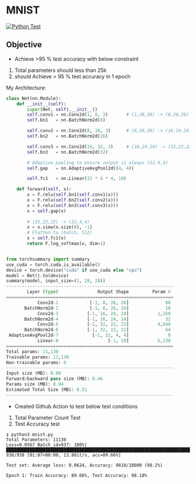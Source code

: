 # MNIST
[![Python Test](https://github.com/cr21/mnist-less-than-25k/actions/workflows/test_model.yml/badge.svg)](https://github.com/cr21/mnist-less-than-25k/actions/workflows/test_model.yml)
## Objective
- Achieve >95 % test accuracy with below constraint
1. Total parameters should less than 25k
2. should Achieve > 95 %  test accuracy in 1 epoch


My Architecture:
```py
class Net(nn.Module):
    def __init__(self):
        super(Net, self).__init__()
        self.conv1 = nn.Conv2d(1, 8, 3)       # (1,28,28) -> (8,26,26)
        self.bn1   = nn.BatchNorm2d(8)

        self.conv2 = nn.Conv2d(8, 16, 3)      # (8,26,26) -> (16,24,24)
        self.bn2   = nn.BatchNorm2d(16)

        self.conv3 = nn.Conv2d(16, 32, 3)     # (16,24,24) -> (32,22,22)
        self.bn3   = nn.BatchNorm2d(32)

        # Adaptive pooling to ensure output is always (32,4,4)
        self.gap   = nn.AdaptiveAvgPool2d((4, 4))

        self.fc1   = nn.Linear(32 * 4 * 4, 10)

    def forward(self, x):
        x = F.relu(self.bn1(self.conv1(x)))
        x = F.relu(self.bn2(self.conv2(x)))
        x = F.relu(self.bn3(self.conv3(x)))
        x = self.gap(x)        
        
        # (32,22,22) -> (32,4,4)
        x = x.view(x.size(0), -1)  
        # Flatten to (batch, 512)
        x = self.fc1(x)
        return F.log_softmax(x, dim=1)

```

```py

from torchsummary import summary
use_cuda = torch.cuda.is_available()
device = torch.device("cuda" if use_cuda else "cpu")
model = Net().to(device)
summary(model, input_size=(1, 28, 28))
----------------------------------------------------------------
        Layer (type)               Output Shape         Param #
================================================================
            Conv2d-1            [-1, 8, 26, 26]              80
       BatchNorm2d-2            [-1, 8, 26, 26]              16
            Conv2d-3           [-1, 16, 24, 24]           1,168
       BatchNorm2d-4           [-1, 16, 24, 24]              32
            Conv2d-5           [-1, 32, 22, 22]           4,640
       BatchNorm2d-6           [-1, 32, 22, 22]              64
 AdaptiveAvgPool2d-7             [-1, 32, 4, 4]               0
            Linear-8                   [-1, 10]           5,130
================================================================
Total params: 11,130
Trainable params: 11,130
Non-trainable params: 0
----------------------------------------------------------------
Input size (MB): 0.00
Forward/backward pass size (MB): 0.46
Params size (MB): 0.04
Estimated Total Size (MB): 0.51
----------------------------------------------------------------
```

- Created Github Action to test below test conditions

1. Total Parameter Count Test
2. Test Accuracy test

```log
❯ python3 mnist.py
Total Parameters: 11130
Loss=0.0567 Batch_id=937: 100%|██████████████████████████████████████████████████████████████████████████████████████████| 938/938 [01:07<00:00, 13.88it/s, acc=89.66%]

Test set: Average loss: 0.0624, Accuracy: 9818/10000 (98.2%)

Epoch 1: Train Accuracy: 89.66%, Test Accuracy: 98.18%
```
